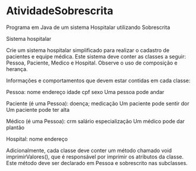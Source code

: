 # AtividadeSobrescrita
Programa em Java de um sistema Hospitalar utilizando Sobrescrita

Sistema hospitalar

Crie um sistema hospitalar simplificado para realizar o cadastro de pacientes e equipe médica. Este sistema deve conter as classes a seguir: Pessoa, Paciente, Medico e Hospital. Observe o uso de composição e herança.

Informações e comportamentos que devem estar contidas em cada classe:


Pessoa:
nome
endereço
idade
cpf
sexo
Uma pessoa pode andar

Paciente (é uma Pessoa):
doença;
medicação
Um paciente pode sentir dor
Um paciente pode ter alta

Médico (é uma Pessoa):
crm
salário
especialização
Um médico pode dar plantão
 
Hospital:
nome
endereço


Adicionalmente, cada classe deve conter um método chamado void imprimirValores(), que é responsável por imprimir os atributos da classe. Este método deve ser declarado em Pessoa e sobrescrito nas subclasses.
